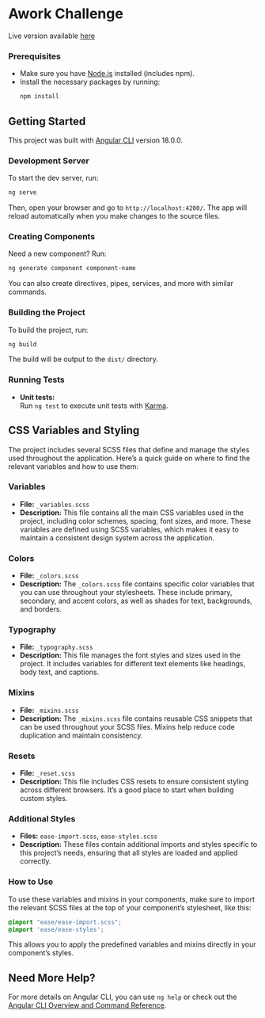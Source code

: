 # Awork Challenge

Live version available [here](https://zenith-3c5dc.web.app/users)

### Prerequisites

- Make sure you have [Node.js](https://nodejs.org/) installed (includes npm).
- Install the necessary packages by running:  
  ```bash
  npm install
  ```

## Getting Started

This project was built with [Angular CLI](https://github.com/angular/angular-cli) version 18.0.0.

### Development Server

To start the dev server, run:  
```bash
ng serve
```
Then, open your browser and go to `http://localhost:4200/`. The app will reload automatically when you make changes to the source files.

### Creating Components

Need a new component? Run:  
```bash
ng generate component component-name
```
You can also create directives, pipes, services, and more with similar commands.

### Building the Project

To build the project, run:  
```bash
ng build
```
The build will be output to the `dist/` directory.

### Running Tests

- **Unit tests:**  
  Run `ng test` to execute unit tests with [Karma](https://karma-runner.github.io).
  
  
## CSS Variables and Styling

The project includes several SCSS files that define and manage the styles used throughout the application. Here’s a quick guide on where to find the relevant variables and how to use them:

### Variables

- **File:** `_variables.scss`
- **Description:** This file contains all the main CSS variables used in the project, including color schemes, spacing, font sizes, and more. These variables are defined using SCSS variables, which makes it easy to maintain a consistent design system across the application.

### Colors

- **File:** `_colors.scss`
- **Description:** The `_colors.scss` file contains specific color variables that you can use throughout your stylesheets. These include primary, secondary, and accent colors, as well as shades for text, backgrounds, and borders.

### Typography

- **File:** `_typography.scss`
- **Description:** This file manages the font styles and sizes used in the project. It includes variables for different text elements like headings, body text, and captions.

### Mixins

- **File:** `_mixins.scss`
- **Description:** The `_mixins.scss` file contains reusable CSS snippets that can be used throughout your SCSS files. Mixins help reduce code duplication and maintain consistency.

### Resets

- **File:** `_reset.scss`
- **Description:** This file includes CSS resets to ensure consistent styling across different browsers. It’s a good place to start when building custom styles.

### Additional Styles

- **Files:** `ease-import.scss`, `ease-styles.scss`
- **Description:** These files contain additional imports and styles specific to this project’s needs, ensuring that all styles are loaded and applied correctly.

### How to Use

To use these variables and mixins in your components, make sure to import the relevant SCSS files at the top of your component’s stylesheet, like this:

```scss
@import "ease/ease-import.scss";
@import 'ease/ease-styles';
```

This allows you to apply the predefined variables and mixins directly in your component’s styles.

## Need More Help?

For more details on Angular CLI, you can use `ng help` or check out the [Angular CLI Overview and Command Reference](https://angular.dev/tools/cli).
